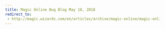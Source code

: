 ```yaml
---
title: Magic Online Bug Blog May 18, 2018
redirect_to:
 - http://magic.wizards.com/en/articles/archive/magic-online/magic-online-bug-blog-may-18-2018-2018-05-18
---
```

